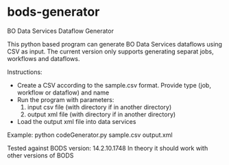 # bods-generator
BO Data Services Dataflow Generator

This python based program can generate BO Data Services dataflows using CSV as input. The current version only supports generating separat jobs, workflows and dataflows. 

Instructions:
- Create a CSV according to the sample.csv format. Provide type (job, workflow or dataflow) and name
- Run the program with parameters: 
  1. input csv file (with directory if in another directory)
  2. output xml file (with directory if in another directory)
- Load the output xml file into data services

Example:
python codeGenerator.py sample.csv output.xml

Tested against BODS version:
14.2.10.1748
In theory it should work with other versions of BODS
